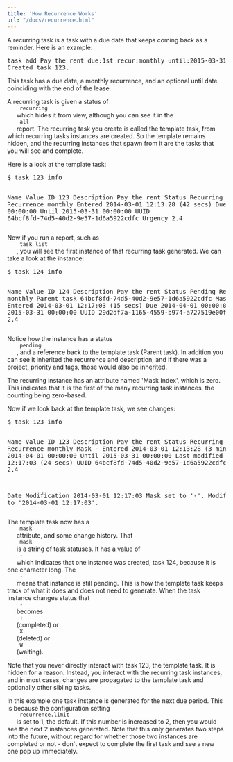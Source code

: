 ```yaml
---
title: 'How Recurrence Works'
url: "/docs/recurrence.html"
---
```

<div class="col-md-10 main">
 <div class="row">
  <a name="recurrence">
  </a>
  <p>
   A recurring task is a task with a due date that keeps coming back
              as a reminder.  Here is an example:
  </p>
  <pre>task add Pay the rent due:1st recur:monthly until:2015-03-31
Created task 123.</pre>
  <p>
   This task has a due date, a monthly recurrence, and an optional
              until date coinciding with the end of the lease.
  </p>
  <p>
   A recurring task is given a status of
   <code>
    recurring
   </code>
   which
              hides it from view, although you can see it in the
   <code>
    all
   </code>
   report.  The recurring task you create is called
              the template task, from which recurring tasks instances are
              created.  So the template remains hidden, and the recurring
              instances that spawn from it are the tasks that you will see and
              complete.
  </p>
  <p>
   Here is a look at the template task:
  </p>
  <pre>$ task 123 info

Name        Value
ID          123
Description Pay the rent
Status      Recurring
Recurrence  monthly
Entered     2014-03-01 12:13:28 (42 secs)
Due         2014-04-01 00:00:00
Until       2015-03-31 00:00:00
UUID        64bcf8fd-74d5-40d2-9e57-1d6a5922cdfc
Urgency     2.4</pre>
  <p>
   Now if you run a report, such as
   <code>
    task list
   </code>
   , you will
             see the first instance of that recurring task generated. We can
             take a look at the instance:
  </p>
  <pre>$ task 124 info

Name        Value
ID          124
Description Pay the rent
Status      Pending
Recurrence  monthly
Parent task 64bcf8fd-74d5-40d2-9e57-1d6a5922cdfc
Mask Index  0
Entered     2014-03-01 12:17:03 (15 secs)
Due         2014-04-01 00:00:00
Until       2015-03-31 00:00:00
UUID        29d2df7a-1165-4559-b974-a727519e00f1
Urgency     2.4</pre>
  <p>
   Notice how the instance has a status
   <code>
    pending
   </code>
   , and a
              reference back to the template task (Parent task).  In addition
              you can see it inherited the recurrence and description, and if
              there was a project, priority and tags, those would also be
              inherited.
  </p>
  <p>
   The recurring instance has an attribute named 'Mask Index', which
              is zero.  This indicates that it is the first of the many
              recurring task instances, the counting being zero-based.
  </p>
  <p>
   Now if we look back at the template task, we see changes:
  </p>
  <pre>$ task 123 info

Name          Value
ID            123
Description   Pay the rent
Status        Recurring
Recurrence    monthly
Mask          -
Entered       2014-03-01 12:13:28 (3 mins)
Due           2014-04-01 00:00:00
Until         2015-03-31 00:00:00
Last modified 2014-03-01 12:17:03 (24 secs)
UUID          64bcf8fd-74d5-40d2-9e57-1d6a5922cdfc
Urgency       2.4

Date                Modification
2014-03-01 12:17:03 Mask set to '-'.
                    Modified set to '2014-03-01 12:17:03'.</pre>
  <p>
   The template task now has a
   <code>
    mask
   </code>
   attribute, and some
              change history.  That
   <code>
    mask
   </code>
   is a string of task
              statuses.  It has a value of
   <code>
    -
   </code>
   which indicates that
              one instance was created, task 124, because it is one character
              long.  The
   <code>
    -
   </code>
   means that instance is still pending.
              This is how the template task keeps track of what it does and
              does not need to generate.  When the task instance changes status
              that
   <code>
    -
   </code>
   becomes
   <code>
    +
   </code>
   (completed) or
   <code>
    X
   </code>
   (deleted) or
   <code>
    W
   </code>
   (waiting).
  </p>
  <p>
   Note that you never directly interact with task 123, the template
              task.  It is hidden for a reason.  Instead, you interact with the
              recurring task instances, and in most cases, changes are
              propagated to the template task and optionally other sibling
              tasks.
  </p>
  <p>
   In this example one task instance is generated for the next due
              period.  This is because the configuration setting
   <code>
    recurrence.limit
   </code>
   is set to 1, the default.  If this
              number is increased to 2, then you would see the next 2 instances
              generated.  Note that this only generates two steps into the
              future, without regard for whether those two instances are
              completed or not - don't expect to complete the first task and see
              a new one pop up immediately.
  </p>
 </div>
 <br/>
 <br/>
</div>


